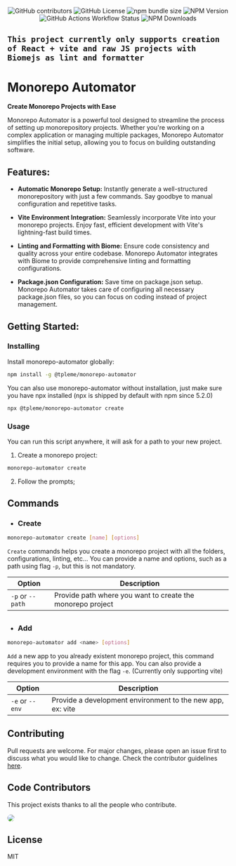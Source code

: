 <p align='center'>
   <img alt="GitHub contributors" src="https://img.shields.io/github/contributors/tpleme/monorepo-automator?logo=github">
   <img alt="GitHub License" src="https://img.shields.io/github/license/tpleme/monorepo-automator?logo=github">
   <img alt="npm bundle size" src="https://img.shields.io/bundlephobia/min/@tpleme/monorepo-automator?logo=npm">
   <img alt="NPM Version" src="https://img.shields.io/npm/v/@tpleme/monorepo-automator?logo=npm">
  <img alt="GitHub Actions Workflow Status" src="https://img.shields.io/github/actions/workflow/status/tpleme/monorepo-automator/code-quality.yml?label=Code%20Quality">
  <img alt="NPM Downloads" src="https://img.shields.io/npm/dt/%40tpleme%2Fmonorepo-automator?logo=npm">
</p>

## `This project currently only supports creation of React + vite and raw JS projects with Biomejs as lint and formatter`

# Monorepo Automator

**Create Monorepo Projects with Ease**

Monorepo Automator is a powerful tool designed to streamline the process of setting up monorepository projects. Whether you're working on a complex application or managing multiple packages, Monorepo Automator simplifies the initial setup, allowing you to focus on building outstanding software.

## Features:

- **Automatic Monorepo Setup:** Instantly generate a well-structured monorepository with just a few commands. Say goodbye to manual configuration and repetitive tasks.

- **Vite Environment Integration:** Seamlessly incorporate Vite into your monorepo projects. Enjoy fast, efficient development with Vite's lightning-fast build times.

- **Linting and Formatting with Biome:** Ensure code consistency and quality across your entire codebase. Monorepo Automator integrates with Biome to provide comprehensive linting and formatting configurations.

- **Package.json Configuration:** Save time on package.json setup. Monorepo Automator takes care of configuring all necessary package.json files, so you can focus on coding instead of project management.

## Getting Started:

### Installing
Install monorepo-automator globally:
```bash
npm install -g @tpleme/monorepo-automator
```
You can also use monorepo-automator without installation, just make sure you have npx installed (npx is shipped by default with npm since 5.2.0)
```bash
npx @tpleme/monorepo-automator create
```

### Usage
You can run this script anywhere, it will ask for a path to your new project.

1. Create a monorepo project:
```bash
monorepo-automator create
```
2. Follow the prompts;

## Commands
- ### Create
```bash
monorepo-automator create [name] [options]
```
`Create` commands helps you create a monorepo project with all the folders, configurations, linting, etc... You can provide a name and options, such as a path using flag `-p`, but this is not mandatory.

Option | Description
---|---
`-p` or `--path` | Provide path where you want to create the monorepo project

##
- ### Add
```bash
monorepo-automator add <name> [options]
```
`Add` a new app to you already existent monorepo project, this command requires you to provide a name for this app. You can also provide a development environment with the flag `-e`. (Currently only supporting vite)

Option | Description
---|---
`-e` or `--env` | Provide a development environment to the new app, ex: vite 

## Contributing
Pull requests are welcome. For major changes, please open an issue first to discuss what you would like to change.
Check the contributor guidelines [here](CONTRIBUTING.md).

## Code Contributors

This project exists thanks to all the people who contribute.

<a href="https://github.com/Tpleme">
  <img style='border-radius:50%' src="https://avatars.githubusercontent.com/u/72796924?s=50&v=4">
</a>

## License
MIT